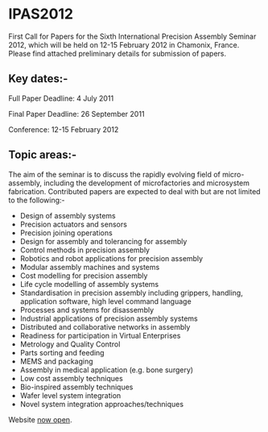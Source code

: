 # IPAS2012

First Call for Papers for the Sixth International Precision Assembly Seminar 2012, which will be held on 12-15 February 2012 in Chamonix, France.  Please find attached preliminary details for submission of papers.
<!--break-->
## Key dates:-


Full Paper Deadline: 4 July 2011  
  
Final Paper Deadline: 26 September 2011  
    
Conference: 12-15 February 2012    

## Topic areas:-


The aim of the seminar is to discuss the rapidly evolving field of micro-assembly, including the development of microfactories and microsystem fabrication. Contributed papers are expected to deal with but are not limited to the following:-

* Design of assembly systems  
* Precision actuators and sensors  
* Precision joining operations  
* Design for assembly and tolerancing for assembly  
* Control methods in precision assembly  
* Robotics and robot applications for precision assembly  
* Modular assembly machines and systems  
* Cost modelling for precision assembly  
* Life cycle modelling of assembly systems  
* Standardisation in precision assembly including grippers, handling, application software, high level command language  
* Processes and systems for disassembly  
* Industrial applications of precision assembly systems  
* Distributed and collaborative networks in assembly  
* Readiness for participation in Virtual Enterprises
* Metrology and Quality Control  
* Parts sorting and feeding  
* MEMS and packaging  
* Assembly in medical application (e.g. bone surgery)  
* Low cost assembly techniques  
* Bio-inspired assembly techniques  
* Wafer level system integration  
* Novel system integration approaches/techniques  

Website [now open](http://www.ipas2012.org/).